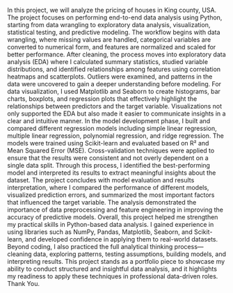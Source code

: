 In this project, we will analyze the pricing of houses in King county, USA. 
The project focuses on performing end-to-end data analysis using Python, starting from data wrangling to exploratory data analysis, visualization, statistical testing, and predictive modeling.
The workflow begins with data wrangling, where missing values are handled, categorical variables are converted to numerical form, and features are normalized and scaled for better performance. After cleaning, the process moves into exploratory data analysis (EDA) where I calculated summary statistics, studied variable distributions, and identified relationships among features using correlation heatmaps and scatterplots. Outliers were examined, and patterns in the data were uncovered to gain a deeper understanding before modeling.
For data visualization, I used Matplotlib and Seaborn to create histograms, bar charts, boxplots, and regression plots that effectively highlight the relationships between predictors and the target variable. Visualizations not only supported the EDA but also made it easier to communicate insights in a clear and intuitive manner.
In the model development phase, I built and compared different regression models including simple linear regression, multiple linear regression, polynomial regression, and ridge regression. The models were trained using Scikit-learn and evaluated based on R² and Mean Squared Error (MSE). Cross-validation techniques were applied to ensure that the results were consistent and not overly dependent on a single data split. Through this process, I identified the best-performing model and interpreted its results to extract meaningful insights about the dataset.
The project concludes with model evaluation and results interpretation, where I compared the performance of different models, visualized prediction errors, and summarized the most important factors that influenced the target variable. The analysis demonstrated the importance of data preprocessing and feature engineering in improving the accuracy of predictive models.
Overall, this project helped me strengthen my practical skills in Python-based data analysis. I gained experience in using libraries such as NumPy, Pandas, Matplotlib, Seaborn, and Scikit-learn, and developed confidence in applying them to real-world datasets. Beyond coding, I also practiced the full analytical thinking process—cleaning data, exploring patterns, testing assumptions, building models, and interpreting results. This project stands as a portfolio piece to showcase my ability to conduct structured and insightful data analysis, and it highlights my readiness to apply these techniques in professional data-driven roles.
Thank You.

